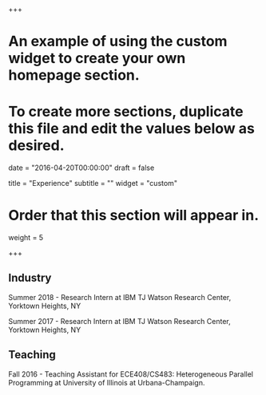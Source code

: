 +++
# An example of using the custom widget to create your own homepage section.
# To create more sections, duplicate this file and edit the values below as desired.

date = "2016-04-20T00:00:00"
draft = false

title = "Experience"
subtitle = ""
widget = "custom"

# Order that this section will appear in.
weight = 5

+++

## Industry

Summer 2018 - Research Intern at IBM TJ Watson Research Center, Yorktown Heights, NY

Summer 2017 - Research Intern at IBM TJ Watson Research Center, Yorktown Heights, NY

## Teaching

Fall 2016 - Teaching Assistant for ECE408/CS483: Heterogeneous Parallel Programming at University of Illinois at Urbana-Champaign.